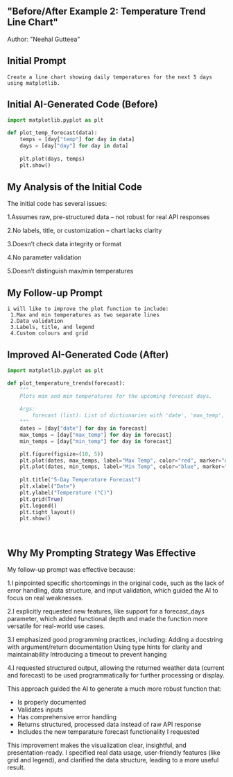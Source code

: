 ## "Before/After Example 2: Temperature Trend Line Chart"
Author: "Neehal Gutteea"

## Initial Prompt

```
Create a line chart showing daily temperatures for the next 5 days using matplotlib.

```

## Initial AI-Generated Code (Before)

```python
import matplotlib.pyplot as plt

def plot_temp_forecast(data):
    temps = [day["temp"] for day in data]
    days = [day["day"] for day in data]
    
    plt.plot(days, temps)
    plt.show()


```

## My Analysis of the Initial Code

The initial code has several issues:

1.Assumes raw, pre-structured data – not robust for real API responses

2.No labels, title, or customization – chart lacks clarity

3.Doesn’t check data integrity or format

4.No parameter validation

5.Doesn’t distinguish max/min temperatures

## My Follow-up Prompt

```
i will like to improve the plot function to include:
 1.Max and min temperatures as two separate lines
 2.Data validation
 3.Labels, title, and legend
 4.Custom colours and grid

```

## Improved AI-Generated Code (After)

```python
import matplotlib.pyplot as plt

def plot_temperature_trends(forecast):
    """
    Plots max and min temperatures for the upcoming forecast days.
    
    Args:
        forecast (list): List of dictionaries with 'date', 'max_temp', and 'min_temp'.
    """
    dates = [day["date"] for day in forecast]
    max_temps = [day["max_temp"] for day in forecast]
    min_temps = [day["min_temp"] for day in forecast]

    plt.figure(figsize=(10, 5))
    plt.plot(dates, max_temps, label="Max Temp", color="red", marker="o")
    plt.plot(dates, min_temps, label="Min Temp", color="blue", marker="o")
    
    plt.title("5-Day Temperature Forecast")
    plt.xlabel("Date")
    plt.ylabel("Temperature (°C)")
    plt.grid(True)
    plt.legend()
    plt.tight_layout()
    plt.show()

 

```

## Why My Prompting Strategy Was Effective

My follow-up prompt was effective because:

1.I pinpointed specific shortcomings in the original code, such as the lack of error handling, data structure, and input validation, which guided the AI to focus on real weaknesses.

2.I explicitly requested new features, like support for a forecast_days parameter, which added functional depth and made the function more versatile for real-world use cases.

3.I emphasized good programming practices, including:
  Adding a docstring with argument/return documentation
  Using type hints for clarity and maintainability
  Introducing a timeout to prevent hanging
  
4.I requested structured output, allowing the returned weather data (current and forecast) to be used programmatically for further processing or display.

This approach guided the AI to generate a much more robust function that:

- Is properly documented
- Validates inputs
- Has comprehensive error handling
- Returns structured, processed data instead of raw API response
- Includes the new temparature forecast functionality I requested

This improvement makes the visualization clear, insightful, and presentation-ready. I specified real data usage, user-friendly features (like grid and legend), and clarified the data structure, leading to a more useful result.
